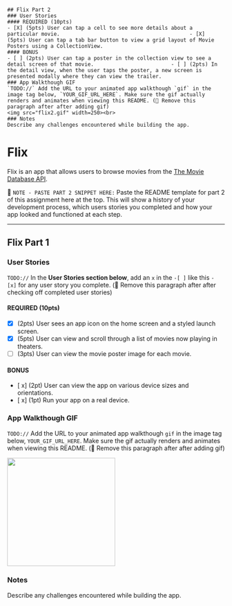                                                                                                                         ## Flix Part 2                                                                                                                                                                                                                                  ### User Stories                                                                                                                                                                                                                                #### REQUIRED (10pts)                                                                                                   - [X] (5pts) User can tap a cell to see more details about a particular movie.                                          - [X] (5pts) User can tap a tab bar button to view a grid layout of Movie Posters using a CollectionView.                                                                                                                                       #### BONUS                                                                                                              - [ ] (2pts) User can tap a poster in the collection view to see a detail screen of that movie.                         - [ ] (2pts) In the detail view, when the user taps the poster, a new screen is presented modally where they can view the trailer.                                                                                                                                                                                                                                      ### App Walkthough GIF                                                                                                  `TODO://` Add the URL to your animated app walkthough `gif` in the image tag below, `YOUR_GIF_URL_HERE`. Make sure the gif actually renders and animates when viewing this README. (🚫 Remove this paragraph after after adding gif)                                                                                                                                    <img src="flix2.gif" width=250><br>                                                                                                                                                                                                             ### Notes                                                                                                               Describe any challenges encountered while building the app. 


# Flix

Flix is an app that allows users to browse movies from the [The Movie Database API](http://docs.themoviedb.apiary.io/#).

📝 `NOTE - PASTE PART 2 SNIPPET HERE:` Paste the README template for part 2 of this assignment here at the top. This will show a history of your development process, which users stories you completed and how your app looked and functioned at each step.

---

## Flix Part 1

### User Stories
`TODO://` In the **User Stories section below**, add an `x` in the `-[ ]` like this `- [x]` for any user story you complete. (🚫 Remove this paragraph after after checking off completed user stories)

#### REQUIRED (10pts)
- [X] (2pts) User sees an app icon on the home screen and a styled launch screen.
- [X] (5pts) User can view and scroll through a list of movies now playing in theaters.
- [ ] (3pts) User can view the movie poster image for each movie.

#### BONUS
- [ x] (2pt) User can view the app on various device sizes and orientations.
- [ x] (1pt) Run your app on a real device.

### App Walkthough GIF
`TODO://` Add the URL to your animated app walkthough `gif` in the image tag below, `YOUR_GIF_URL_HERE`. Make sure the gif actually renders and animates when viewing this README. (🚫 Remove this paragraph after after adding gif)

<img src="https://media.giphy.com/media/THUfNPBc9kqeGPJ71b/giphy.gif" width=250><br>

### Notes
Describe any challenges encountered while building the app.
